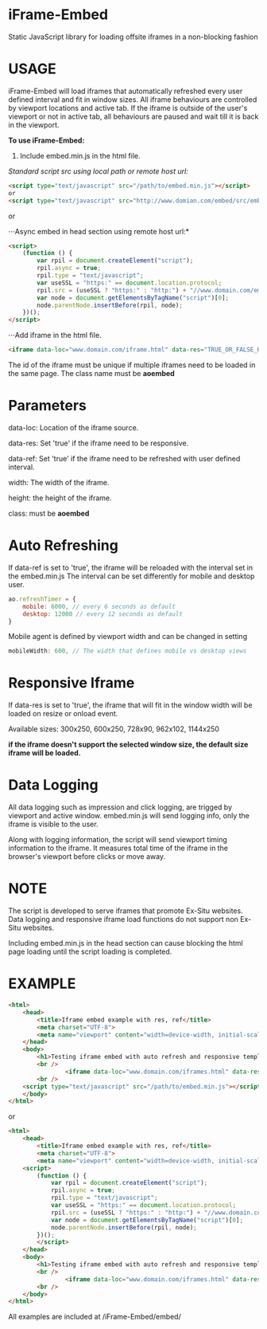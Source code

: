 # iFrame-Embed
Static JavaScript library for loading offsite iframes in a non-blocking fashion


# USAGE
iFrame-Embed will load iframes that automatically refreshed every user defined interval and fit in window sizes.
All iframe behaviours are controlled by viewport locations and active tab.
If the iframe is outside of the user's viewport or not in active tab, all behaviours are paused and wait till it is back in the viewport.

**To use iFrame-Embed:**


1. Include embed.min.js in the html file.

*Standard script src using local path or remote host url:*
``` html
<script type="text/javascript" src="/path/to/embed.min.js"></script>
or
<script type="text/javascript" src="http://www.domian.com/embed/src/embed.min.js"></script>
```

or 

⋅⋅⋅Async embed in head section using remote host url:*
``` html
<script>
    (function () {
        var rpil = document.createElement("script");
        rpil.async = true;
        rpil.type = "text/javascript";
        var useSSL = "https:" == document.location.protocol;
        rpil.src = (useSSL ? "https:" : "http:") + "//www.domain.com/embed/src/embed.min.js"; 
        var node = document.getElementsByTagName("script")[0];
        node.parentNode.insertBefore(rpil, node);
    })();
</script>
```

⋅⋅⋅Add iframe in the html file.
``` html
<iframe data-loc="www.domain.com/iframe.html" data-res="TRUE_OR_FALSE_HERE" data-ref="TRUE_OR_FALSE_HERE" width="FRAME_WIDTH_HERE" height="FRAME_HEIGHT_HERE" id="ADD_UNIQUE_ID_HERE" src="about:blank" class="aoembed" frameborder="0" marginheight="0" marginwidth="0" scrolling="no" allowTransparency="true" style="display:none"></iframe>
```
The id of the iframe must be unique if multiple iframes need to be loaded in the same page.
The class name must be **aoembed**


# Parameters

data-loc: Location of the iframe source.

data-res: Set 'true' if the iframe need to be responsive. 

data-ref: Set 'true' if the iframe need to be refreshed with user defined interval.

width: The width of the iframe.

height: the height of the iframe.

class: must be **aoembed**


# Auto Refreshing
If data-ref is set to 'true', the iframe will be reloaded with the interval set in the embed.min.js
The interval can be set differently for mobile and desktop user.
``` js
ao.refreshTimer = {
    mobile: 6000, // every 6 seconds as default
    desktop: 12000 // every 12 seconds as default
}
```
Mobile agent is defined by viewport width and can be changed in setting
``` js
mobileWidth: 600, // The width that defines mobile vs desktop views
```


# Responsive Iframe
If data-res is set to 'true', the iframe that will fit in the window width will be loaded on resize or onload event.

Available sizes:
300x250, 600x250, 728x90, 962x102, 1144x250

**if the iframe doesn't support the selected window size, the default size iframe will be loaded.**


# Data Logging
All data logging such as impression and click logging, are trigged by viewport and active window.
embed.min.js will send logging info, only the iframe is visible to the user.

Along with logging information, the script will send viewport timing information to the iframe.
It measures total time of the iframe in the browser's viewport before clicks or move away.


# NOTE
The script is developed to serve iframes that promote Ex-Situ websites. 
Data logging and responsive iframe load functions do not support non Ex-Situ websites.

Including embed.min.js in the head section can cause blocking the html page loading until the script loading is completed.


# EXAMPLE

``` html
<html>
    <head>
        <title>Iframe embed example with res, ref</title>
        <meta charset="UTF-8">
        <meta name="viewport" content="width=device-width, initial-scale=1.0">
    </head>
    <body>
        <h1>Testing iframe embed with auto refresh and responsive template</h1>
        <br />
                <iframe data-loc="www.domain.com/iframes.html" data-res="true" data-ref="true" width=IFRAME_WIDTH height=IFRAME_HEIGHT id="ADD_UNIQUE_ID_HERE" src="about:blank" class="aoembed" frameborder="0" marginheight="0" marginwidth="0" scrolling="no" allowTransparency="true" style="display:none"></iframe>
        <br />
	<script type="text/javascript" src="/path/to/embed.min.js"></script>
    </body>
</html>
```
or
``` html
<html>
    <head>
        <title>Iframe embed example with res, ref</title>
        <meta charset="UTF-8">
        <meta name="viewport" content="width=device-width, initial-scale=1.0">
	<script>
    	(function () {
        	var rpil = document.createElement("script");
        	rpil.async = true;
        	rpil.type = "text/javascript";
        	var useSSL = "https:" == document.location.protocol;
        	rpil.src = (useSSL ? "https:" : "http:") + "//www.domain.com/embed/src/embed.min.js";
        	var node = document.getElementsByTagName("script")[0];
        	node.parentNode.insertBefore(rpil, node);
    	})();
    	</script>
    </head>
    <body>
        <h1>Testing iframe embed with auto refresh and responsive template</h1>
        <br />
                <iframe data-loc="www.domain.com/iframes.html" data-res="true" data-ref="true" width=IFRAME_WIDTH height=IFRAME_HEIGHT id="ADD_UNIQUE_ID_HERE" src="about:blank" class="aoembed" frameborder="0" marginheight="0" marginwidth="0" scrolling="no" allowTransparency="true" style="display:none"></iframe>
        <br />
    </body>
</html>

```

All examples are included at /iFrame-Embed/embed/

